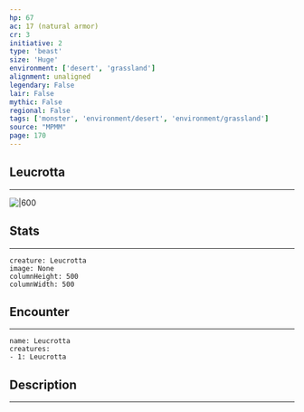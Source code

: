```yaml
---
hp: 67
ac: 17 (natural armor)
cr: 3
initiative: 2
type: 'beast'    
size: 'Huge'
environment: ['desert', 'grassland']
alignment: unaligned
legendary: False
lair: False
mythic: False
regional: False
tags: ['monster', 'environment/desert', 'environment/grassland']
source: "MPMM"
page: 170
---
```


## Leucrotta
---

![|600](D:/Program%20Files/5e.tools/img/bestiary/MPMM/Leucrotta.webp)

## Stats
---

```statblock
creature: Leucrotta
image: None
columnHeight: 500
columnWidth: 500
```

## Encounter
---

```encounter-table
name: Leucrotta
creatures:
- 1: Leucrotta
```

## Description
---




